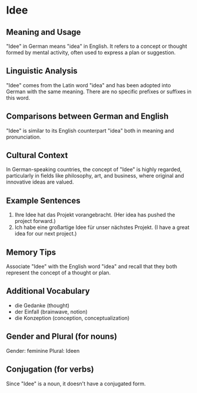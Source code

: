 # Idee
## Meaning and Usage
"Idee" in German means "idea" in English. It refers to a concept or thought formed by mental activity, often used to express a plan or suggestion.

## Linguistic Analysis
"Idee" comes from the Latin word "idea" and has been adopted into German with the same meaning. There are no specific prefixes or suffixes in this word.

## Comparisons between German and English
"Idee" is similar to its English counterpart "idea" both in meaning and pronunciation.

## Cultural Context
In German-speaking countries, the concept of "Idee" is highly regarded, particularly in fields like philosophy, art, and business, where original and innovative ideas are valued.

## Example Sentences
1. Ihre Idee hat das Projekt vorangebracht. (Her idea has pushed the project forward.)
2. Ich habe eine großartige Idee für unser nächstes Projekt. (I have a great idea for our next project.)

## Memory Tips
Associate "Idee" with the English word "idea" and recall that they both represent the concept of a thought or plan.

## Additional Vocabulary
- die Gedanke (thought)
- der Einfall (brainwave, notion)
- die Konzeption (conception, conceptualization)

## Gender and Plural (for nouns)
Gender: feminine
Plural: Ideen

## Conjugation (for verbs)
Since "Idee" is a noun, it doesn't have a conjugated form.